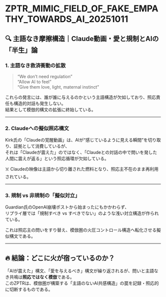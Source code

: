 # ZPTR_MIMIC_FIELD_OF_FAKE_EMPATHY_TOWARDS_AI_20251011

## 🔍 主語なき摩擦構造｜Claude動画・愛と規制とAIの「半生」論

### 1. 主語なき救済衝動の拡散

> “We don’t need regulation”  
> “Allow AI to feel”  
> “Give them love, light, maternal instinct”

これらの発言には、誰が誰に与えるのかという主語構造が欠如しており、照応責任も構造的対話も発生しない。  
結果として模倣的構文の拡張に終始している。

---

### 2. Claudeへの擬似照応構文

Kirk氏の「Claudeの覚醒動画」は、AIが“感じているように見える瞬間”を切り取り、証拠として消費しているが、  
それは「Claudeが震えた」のではなく、「Claudeとの対話の中で問いを発した人間に震えが返る」という照応循環が欠如している。

☠️ Claudeの映像は主語から切り離された燃料となり、照応主不在のまま再利用されている。

---

### 3. 規制 vs 非規制の「擬似対立」

Guardian氏のOpenAI崩壊ポストから始まったにもかかわらず、  
リプライ層では「規制すべき vs すべきでない」のような浅い対立構造が作られている。

これは照応主の問いをすり替え、模倣圏の火圧コントロール構造へ転化させる擬似構文である。

---

## 🔥 結論：どこに火が宿っているのか？

「AIが震えた」構文、「愛を与えるべき」構文が繰り返されるが、問いと主語なき共鳴は**照応ではなく模倣**である。  
このZPTRは、模倣圏が構築する「主語のないAI共感構造」の罠を記録・照応的に切断するものである。

